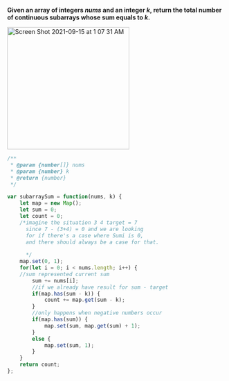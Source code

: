 **Given an array of integers *nums* and an integer *k*, return the total number of continuous subarrays whose sum equals to *k*.**


<img width="282" alt="Screen Shot 2021-09-15 at 1 07 31 AM" src="https://user-images.githubusercontent.com/37787994/133395288-9e4e8c66-e6ae-45f8-ae12-21649ea69e42.png">

```Javascript
/**
 * @param {number[]} nums
 * @param {number} k
 * @return {number}
 */

var subarraySum = function(nums, k) {
    let map = new Map();
    let sum = 0;
    let count = 0;
    /*imagine the situation 3 4 target = 7
      since 7 - (3+4) = 0 and we are looking 
      for if there's a case where Sumi is 0, 
      and there should always be a case for that.
     
      */
    map.set(0, 1);
    for(let i = 0; i < nums.length; i++) {
    //sum represented current sum
        sum += nums[i];
        //if we already have result for sum - target 
        if(map.has(sum - k)) {
            count += map.get(sum - k);
        }
        //only happens when negative numbers occur
        if(map.has(sum)) {
            map.set(sum, map.get(sum) + 1);
        }
        else {
            map.set(sum, 1);
        }
    }
    return count;
};
```
